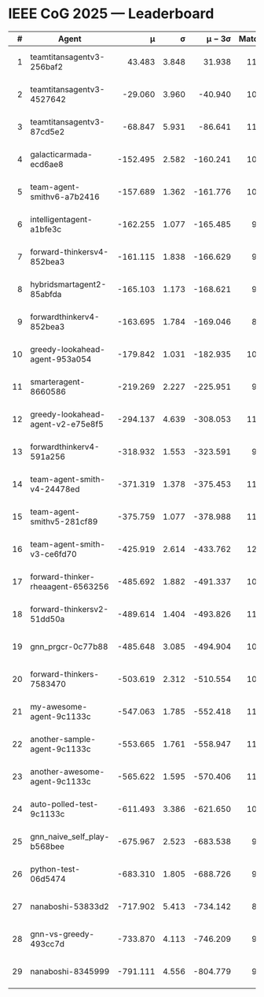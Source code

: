 # IEEE CoG 2025 — Leaderboard

| # | Agent | μ | σ | μ − 3σ | Matches | Updated |
|---:|---|---:|---:|---:|---:|---|
| 1 | teamtitansagentv3-256baf2 | 43.483 | 3.848 | 31.938 | 11400 | 2025-08-21 08:00 |
| 2 | teamtitansagentv3-4527642 | -29.060 | 3.960 | -40.940 | 10574 | 2025-08-21 08:00 |
| 3 | teamtitansagentv3-87cd5e2 | -68.847 | 5.931 | -86.641 | 11906 | 2025-08-21 08:00 |
| 4 | galacticarmada-ecd6ae8 | -152.495 | 2.582 | -160.241 | 10760 | 2025-08-21 08:00 |
| 5 | team-agent-smithv6-a7b2416 | -157.689 | 1.362 | -161.776 | 10780 | 2025-08-21 08:00 |
| 6 | intelligentagent-a1bfe3c | -162.255 | 1.077 | -165.485 | 9230 | 2025-08-21 08:00 |
| 7 | forward-thinkersv4-852bea3 | -161.115 | 1.838 | -166.629 | 9041 | 2025-08-21 08:00 |
| 8 | hybridsmartagent2-85abfda | -165.103 | 1.173 | -168.621 | 9813 | 2025-08-21 08:00 |
| 9 | forwardthinkerv4-852bea3 | -163.695 | 1.784 | -169.046 | 8966 | 2025-08-21 08:00 |
| 10 | greedy-lookahead-agent-953a054 | -179.842 | 1.031 | -182.935 | 10758 | 2025-08-21 08:00 |
| 11 | smarteragent-8660586 | -219.269 | 2.227 | -225.951 | 9664 | 2025-08-21 08:00 |
| 12 | greedy-lookahead-agent-v2-e75e8f5 | -294.137 | 4.639 | -308.053 | 11138 | 2025-08-21 08:00 |
| 13 | forwardthinkerv4-591a256 | -318.932 | 1.553 | -323.591 | 9512 | 2025-08-21 08:00 |
| 14 | team-agent-smith-v4-24478ed | -371.319 | 1.378 | -375.453 | 11782 | 2025-08-21 08:00 |
| 15 | team-agent-smithv5-281cf89 | -375.759 | 1.077 | -378.988 | 11640 | 2025-08-21 08:00 |
| 16 | team-agent-smith-v3-ce6fd70 | -425.919 | 2.614 | -433.762 | 12362 | 2025-08-21 08:00 |
| 17 | forward-thinker-rheaagent-6563256 | -485.692 | 1.882 | -491.337 | 10754 | 2025-08-21 08:00 |
| 18 | forward-thinkersv2-51dd50a | -489.614 | 1.404 | -493.826 | 11234 | 2025-08-21 08:00 |
| 19 | gnn_prgcr-0c77b88 | -485.648 | 3.085 | -494.904 | 10090 | 2025-08-21 08:00 |
| 20 | forward-thinkers-7583470 | -503.619 | 2.312 | -510.554 | 10480 | 2025-08-21 08:00 |
| 21 | my-awesome-agent-9c1133c | -547.063 | 1.785 | -552.418 | 11380 | 2025-08-21 08:00 |
| 22 | another-sample-agent-9c1133c | -553.665 | 1.761 | -558.947 | 11060 | 2025-08-21 08:00 |
| 23 | another-awesome-agent-9c1133c | -565.622 | 1.595 | -570.406 | 11680 | 2025-08-21 08:00 |
| 24 | auto-polled-test-9c1133c | -611.493 | 3.386 | -621.650 | 10600 | 2025-08-21 08:00 |
| 25 | gnn_naive_self_play-b568bee | -675.967 | 2.523 | -683.538 | 9060 | 2025-08-21 08:00 |
| 26 | python-test-06d5474 | -683.310 | 1.805 | -688.726 | 9190 | 2025-08-21 08:00 |
| 27 | nanaboshi-53833d2 | -717.902 | 5.413 | -734.142 | 8650 | 2025-08-21 08:00 |
| 28 | gnn-vs-greedy-493cc7d | -733.870 | 4.113 | -746.209 | 9000 | 2025-08-21 08:00 |
| 29 | nanaboshi-8345999 | -791.111 | 4.556 | -804.779 | 9390 | 2025-08-21 08:00 |
